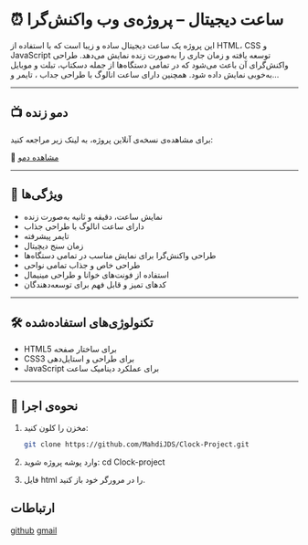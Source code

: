 # ⏰ ساعت دیجیتال – پروژه‌ی وب واکنش‌گرا

این پروژه یک ساعت دیجیتال ساده و زیبا است که با استفاده از HTML، CSS و JavaScript توسعه یافته و زمان جاری را به‌صورت زنده نمایش می‌دهد. طراحی واکنش‌گرای آن باعث می‌شود که در تمامی دستگاه‌ها از جمله دسکتاپ، تبلت و موبایل به‌خوبی نمایش داده شود.
همچنین دارای ساعت انالوگ با طراحی جداب ، تایمر و...

---

## 📺 دمو زنده

برای مشاهده‌ی نسخه‌ی آنلاین پروژه، به لینک زیر مراجعه کنید:

🔗 [مشاهده دمو](https://mahdiJDS.github.io/Clock-Project/)

---

## 🎯 ویژگی‌ها

- نمایش ساعت، دقیقه و ثانیه به‌صورت زنده
- دارای ساعت انالوگ با طراحی جذاب
- تایمر پیشرفته
- زمان سنج دیچیتال
- طراحی واکنش‌گرا برای نمایش مناسب در تمامی دستگاه‌ها
- طراحی خاص و جذاب تمامی نواحی 
- استفاده از فونت‌های خوانا و طراحی مینیمال  
- کدهای تمیز و قابل فهم برای توسعه‌دهندگان  

---

## 🛠 تکنولوژی‌های استفاده‌شده

- HTML5 برای ساختار صفحه  
- CSS3 برای طراحی و استایل‌دهی  
- JavaScript برای عملکرد دینامیک ساعت  

---

## 🚀 نحوه‌ی اجرا

1. مخزن را کلون کنید:

   ```bash
   git clone https://github.com/MahdiJDS/Clock-Project.git
2. وارد پوشه پروژه شوید:
cd Clock-project

3. فایل html را در مرورگر خود باز کنید.

## ارتباطات
[github](https://github.com/MahdiJDS)
[gmail](mahdijahed56@gmail.com)
